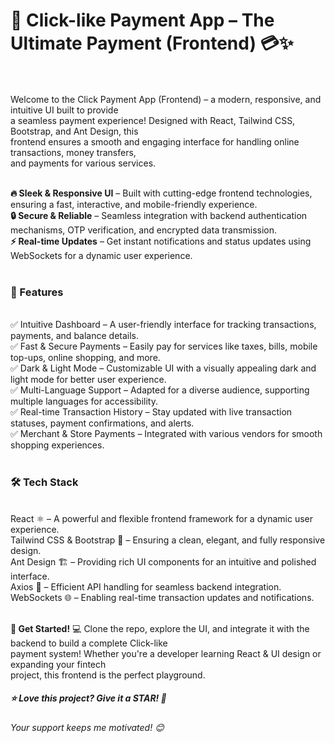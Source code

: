 # 🚀 Click-like Payment App – The Ultimate Payment (Frontend) 💳✨</br></br>
Welcome to the Click Payment App (Frontend) – a modern, responsive, and intuitive UI built to provide</br>a seamless payment experience! Designed with React, Tailwind CSS, Bootstrap, and Ant Design, this</br>frontend ensures a smooth and engaging interface for handling online transactions, money transfers,</br>and payments for various services.</br></br>

**🔥 Sleek & Responsive UI** – Built with cutting-edge frontend technologies, ensuring a fast, interactive, and mobile-friendly experience.</br>
**🔒 Secure & Reliable** – Seamless integration with backend authentication mechanisms, OTP verification, and encrypted data transmission.</br>
**⚡ Real-time Updates** – Get instant notifications and status updates using WebSockets for a dynamic user experience.</br></br>

<h3>🌟 Features</h3></br>
✅ Intuitive Dashboard – A user-friendly interface for tracking transactions, payments, and balance details.</br>
✅ Fast & Secure Payments – Easily pay for services like taxes, bills, mobile top-ups, online shopping, and more.</br>
✅ Dark & Light Mode – Customizable UI with a visually appealing dark and light mode for better user experience.</br>
✅ Multi-Language Support – Adapted for a diverse audience, supporting multiple languages for accessibility.</br>
✅ Real-time Transaction History – Stay updated with live transaction statuses, payment confirmations, and alerts.</br>
✅ Merchant & Store Payments – Integrated with various vendors for smooth shopping experiences.</br></br>

<h3>🛠️ Tech Stack</h3></br>
React ⚛️ – A powerful and flexible frontend framework for a dynamic user experience.</br>
Tailwind CSS & Bootstrap 🎨 – Ensuring a clean, elegant, and fully responsive design.</br>
Ant Design 🏗️ – Providing rich UI components for an intuitive and polished interface.</br>
Axios 🔄 – Efficient API handling for seamless backend integration.</br>
WebSockets 🌐 – Enabling real-time transaction updates and notifications.</br></br>

**🚀 Get Started!**
💻 Clone the repo, explore the UI, and integrate it with the backend to build a complete Click-like</br>payment system! Whether you're a developer learning React & UI design or expanding your fintech</br>project, this frontend is the perfect playground.

<h5>⭐ Love this project? Give it a STAR! 🌟</h5>
<i>Your support keeps me motivated! 😊</i>
